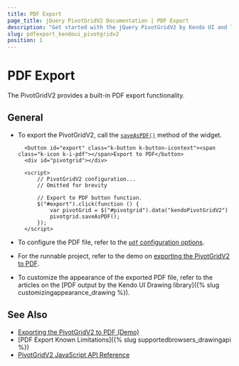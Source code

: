 ```yaml
---
title: PDF Export
page_title: jQuery PivotGridV2 Documentation | PDF Export
description: "Get started with the jQuery PivotGridV2 by Kendo UI and learn how to export a Kendo UI PivotGridV2 to PDF."
slug: pdfexport_kendoui_pivotgridv2
position: 1
---
```


# PDF Export

The PivotGridV2 provides a built-in PDF export functionality.

## General

* To export the PivotGridV2, call the [`saveAsPDF()`](/api/javascript/ui/pivotgridv2/methods/saveaspdf) method of the widget.

        <button id="export" class="k-button k-button-icontext"><span class="k-icon k-i-pdf"></span>Export to PDF</button>
        <div id="pivotgrid"></div>

        <script>
            // PivotGridV2 configuration...
            // Omitted for brevity

            // Export to PDF button function.
            $("#export").click(function () {
                var pivotGrid = $("#pivotgrid").data("kendoPivotGridV2")
                pivotgrid.saveAsPDF();
            });
        </script>


* To configure the PDF file, refer to the [`pdf` configuration options](/api/javascript/ui/pivotgridv2/configuration/pdf). 

* For the runnable project, refer to the demo on [exporting the PivotGridV2 to PDF](https://demos.telerik.com/kendo-ui/pivotgridv2/pdf-export).

* To customize the appearance of the exported PDF file, refer to the articles on the [PDF output by the Kendo UI Drawing library]({% slug customizingappearance_drawing %}).

## See Also

* [Exporting the PivotGridV2 to PDF (Demo)](https://demos.telerik.com/kendo-ui/pivotgridv2/pdf-export)
* [PDF Export Known Limitations]({% slug supportedbrowsers_drawingapi %})
* [PivotGridV2 JavaScript API Reference](/api/javascript/ui/pivotgridv2)
